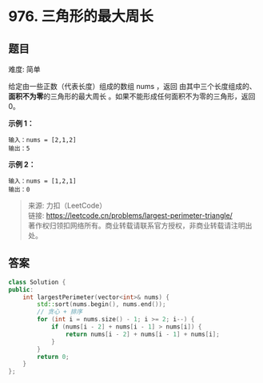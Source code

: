 # 976. 三角形的最大周长

## 题目

难度: 简单

给定由一些正数（代表长度）组成的数组 nums ，返回 由其中三个长度组成的、**面积不为零**的三角形的最大周长 。如果不能形成任何面积不为零的三角形，返回 0。

**示例 1：**

```
输入：nums = [2,1,2]
输出：5

```

**示例 2：**

```
输入：nums = [1,2,1]
输出：0

```

> 来源: 力扣（LeetCode）  
> 链接: <https://leetcode.cn/problems/largest-perimeter-triangle/>  
> 著作权归领扣网络所有。商业转载请联系官方授权，非商业转载请注明出处。

## 答案

```c++
class Solution {
public:
    int largestPerimeter(vector<int>& nums) {
        std::sort(nums.begin(), nums.end());
        // 贪心 + 排序
        for (int i = nums.size() - 1; i >= 2; i--) {
            if (nums[i - 2] + nums[i - 1] > nums[i]) {
                return nums[i - 2] + nums[i - 1] + nums[i];
            }
        }
        return 0;
    }
};
```
